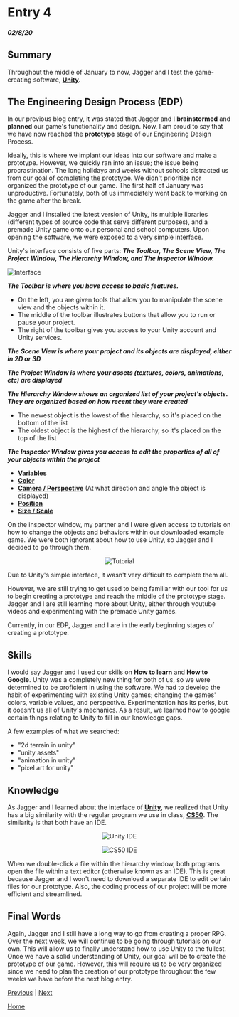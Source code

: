 # Entry 4
##### 02/8/20

## Summary

Throughout the middle of January to now, Jagger and I test the game-creating software, [**Unity**](https://unity.com "Unity").

## The Engineering Design Process (EDP)

In our previous blog entry, it was stated that Jagger and I **brainstormed** and **planned** our game's functionality and design. Now, I am proud to say that we have now reached the **prototype** stage of our Engineering Design Process.

Ideally, this is where we implant our ideas into our software and make a prototype. However, we quickly ran into an issue; the issue being procrastination. The long holidays and weeks without schools distracted us from our goal of completing the prototype. We didn't prioritize nor organized the prototype of our game. The first half of January was unproductive. Fortunately, both of us immediately went back to working on the game after the break.

Jagger and I installed the latest version of Unity, its multiple libraries (different types of source code that serve different purposes), and a premade Unity game onto our personal and school computers. Upon opening the software, we were exposed to a very simple interface.

Unity's interface consists of five parts: ***The Toolbar, The Scene View, The Project Window, The Hierarchy Window, and The Inspector Window.***

![Interface](https://docs.unity3d.com/uploads/Main/Editor-Breakdown.jpg)

***The Toolbar is where you have access to basic features.***
- On the left, you are given tools that allow you to manipulate the scene view and the objects within it.
- The middle of the toolbar illustrates buttons that allow you to run or pause your project.
- The right of the toolbar gives you access to your Unity account and Unity services.

***The Scene View is where your project and its objects are displayed, either in 2D or 3D***

***The Project Window is where your assets (textures, colors, animations, etc) are displayed***

***The Hierarchy Window shows an organized list of your project's objects. They are organized based on how recent they were created***
- The newest object is the lowest of the hierarchy, so it's placed on the bottom of the list
- The oldest object is the highest of the hierarchy, so it's placed on the top of the list

***The Inspector Window gives you access to edit the properties of all of your objects within the project***
- [**Variables**](https://learn.unity.com/tutorial/variables-and-functions "Variables")
- [**Color**](https://docs.unity3d.com/ScriptReference/Color.html "Color")
- [**Camera / Perspective**](https://docs.unity3d.com/ScriptReference/Camera.html "Camera")  (At what direction and angle the object is displayed)
- [**Position**](https://docs.unity3d.com/Manual/PositioningGameObjects.html "Position")
- [**Size / Scale**](https://forum.unity.com/threads/understanding-scale-in-unity.7314/ "Scaling")

On the inspector window, my partner and I were given access to tutorials on how to change the objects and behaviors within our downloaded example game. We were both ignorant about how to use Unity, so Jagger and I decided to go through them.
<p align="center">
<img alt="Tutorial" src="https://i.ibb.co/y8Jhqxf/Unity-Tutorial.png">
</p>

Due to Unity's simple interface, it wasn't very difficult to complete them all.

However, we are still trying to get used to being familiar with our tool for us to begin creating a prototype and reach the middle of the prototype stage. Jagger and I are still learning more about Unity, either through youtube videos and experimenting with the premade Unity games.

Currently, in our EDP, Jagger and I are in the early beginning stages of creating a prototype.


## Skills

I would say Jagger and I used our skills on **How to learn** and **How to Google**. Unity was a completely new thing for both of us, so we were determined to be proficient in using the software. We had to develop the habit of experimenting with existing Unity games; changing the games' colors, variable values, and perspective. Experimentation has its perks, but it doesn't us all of Unity's mechanics. As a result, we learned how to google certain things relating to Unity to fill in our knowledge gaps.

A few examples of what we searched:
- "2d terrain in unity"
- "unity assets"
- "animation in unity"
- "pixel art for unity"

## Knowledge

As Jagger and I learned about the interface of [**Unity**](https://unity.com "Unity"), we realized that Unity has a big similarity with the regular program we use in class, [**CS50**](ide.cs50.io "CS50"). The similarity is that both have an IDE.

<p align="center">
<img alt="Unity IDE" src="https://docs.unity3d.com/StaticFiles/ScriptRefImages/EditorGUILayoutTextArea.png">
</p>

<p align="center">
<img alt="CS50 IDE" src="https://i.ibb.co/Y038BGQ/CS50-Editor.png">
</p>

When we double-click a file within the hierarchy window, both programs open the file within a text editor (otherwise known as an IDE). This is great because Jagger and I won't need to download a separate IDE to edit certain files for our prototype. Also, the coding process of our project will be more efficient and streamlined.


## Final Words

Again, Jagger and I still have a long way to go from creating a proper RPG. Over the next week, we will continue to be going through tutorials on our own. This will allow us to finally understand how to use Unity to the fullest. Once we have a solid understanding of Unity, our goal will be to create the prototype of our game. However, this will require us to be very organized since we need to plan the creation of our prototype throughout the few weeks we have before the next blog entry.



[Previous](entry03.md) | [Next](entry05.md)

[Home](../README.md)